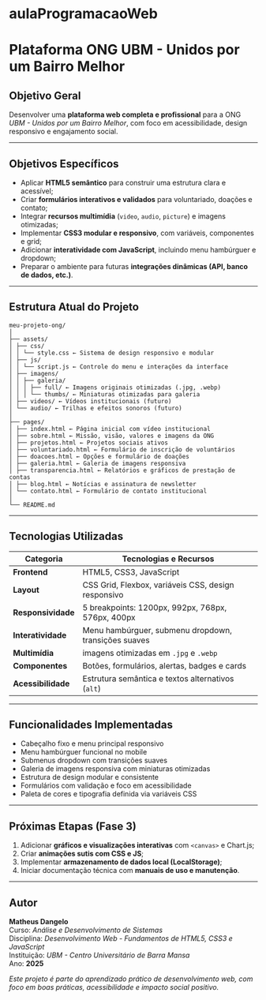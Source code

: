 # aulaProgramacaoWeb
# Plataforma ONG UBM - Unidos por um Bairro Melhor

## Objetivo Geral
Desenvolver uma **plataforma web completa e profissional** para a ONG *UBM - Unidos por um Bairro Melhor*, com foco em acessibilidade, design responsivo e engajamento social.

---

## Objetivos Específicos
- Aplicar **HTML5 semântico** para construir uma estrutura clara e acessível;
- Criar **formulários interativos e validados** para voluntariado, doações e contato;
- Integrar **recursos multimídia** (`video`, `audio`, `picture`) e imagens otimizadas;
- Implementar **CSS3 modular e responsivo**, com variáveis, componentes e grid;
- Adicionar **interatividade com JavaScript**, incluindo menu hambúrguer e dropdown;
- Preparar o ambiente para futuras **integrações dinâmicas (API, banco de dados, etc.)**.

---

## Estrutura Atual do Projeto
```
meu-projeto-ong/
│
├── assets/
│ ├── css/
│ │ └── style.css ← Sistema de design responsivo e modular
│ ├── js/
│ │ └── script.js ← Controle do menu e interações da interface
│ ├── imagens/
│ │ ├── galeria/
│ │ │ ├── full/ ← Imagens originais otimizadas (.jpg, .webp)
│ │ │ └── thumbs/ ← Miniaturas otimizadas para galeria
│ ├── videos/ ← Vídeos institucionais (futuro)
│ └── audio/ ← Trilhas e efeitos sonoros (futuro)
│
├── pages/
│ ├── index.html ← Página inicial com vídeo institucional
│ ├── sobre.html ← Missão, visão, valores e imagens da ONG
│ ├── projetos.html ← Projetos sociais ativos
│ ├── voluntariado.html ← Formulário de inscrição de voluntários
│ ├── doacoes.html ← Opções e formulário de doações
│ ├── galeria.html ← Galeria de imagens responsiva
│ ├── transparencia.html ← Relatórios e gráficos de prestação de contas
│ ├── blog.html ← Notícias e assinatura de newsletter
│ └── contato.html ← Formulário de contato institucional
│
└── README.md
```

---

## Tecnologias Utilizadas
| Categoria | Tecnologias e Recursos |
|------------|------------------------|
| **Frontend** | HTML5, CSS3, JavaScript |
| **Layout** | CSS Grid, Flexbox, variáveis CSS, design responsivo |
| **Responsividade** | 5 breakpoints: 1200px, 992px, 768px, 576px, 400px |
| **Interatividade** | Menu hambúrguer, submenu dropdown, transições suaves |
| **Multimídia** | imagens otimizadas em `.jpg` e `.webp` |
| **Componentes** | Botões, formulários, alertas, badges e cards |
| **Acessibilidade** | Estrutura semântica e textos alternativos (`alt`) |

---
## Funcionalidades Implementadas
- Cabeçalho fixo e menu principal responsivo  
- Menu hambúrguer funcional no mobile  
- Submenus dropdown com transições suaves  
- Galeria de imagens responsiva com miniaturas otimizadas  
- Estrutura de design modular e consistente  
- Formulários com validação e foco em acessibilidade  
- Paleta de cores e tipografia definida via variáveis CSS  

---

## Próximas Etapas (Fase 3)
1. Adicionar **gráficos e visualizações interativas** com `<canvas>` e Chart.js;  
2. Criar **animações sutis com CSS e JS**;  
3. Implementar **armazenamento de dados local (LocalStorage)**;  
4. Iniciar documentação técnica com **manuais de uso e manutenção**.

---


## Autor
**Matheus Dangelo**  
Curso: *Análise e Desenvolvimento de Sistemas*  
Disciplina: *Desenvolvimento Web - Fundamentos de HTML5, CSS3 e JavaScript*  
Instituição: *UBM - Centro Universitário de Barra Mansa*  
Ano: **2025**


*Este projeto é parte do aprendizado prático de desenvolvimento web, com foco em boas práticas, acessibilidade e impacto social positivo.*